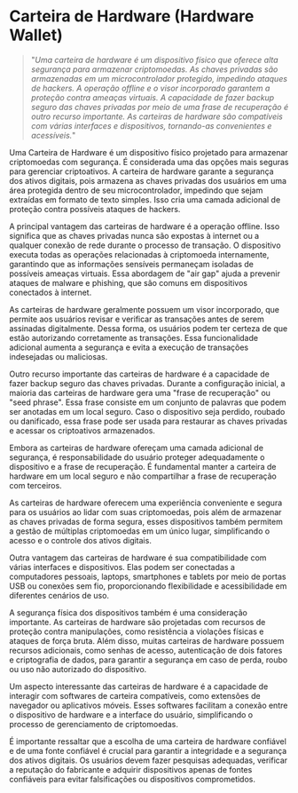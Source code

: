 # Carteira de Hardware (Hardware Wallet)

>"*Uma carteira de hardware é um dispositivo físico que oferece alta segurança para armazenar criptomoedas. As chaves privadas são armazenadas em um microcontrolador protegido, impedindo ataques de hackers. A operação offline e o visor incorporado garantem a proteção contra ameaças virtuais. A capacidade de fazer backup seguro das chaves privadas por meio de uma frase de recuperação é outro recurso importante. As carteiras de hardware são compatíveis com várias interfaces e dispositivos, tornando-as convenientes e acessíveis.*"

Uma Carteira de Hardware é um dispositivo físico projetado para armazenar criptomoedas com segurança. É considerada uma das opções mais seguras para gerenciar criptoativos. A carteira de hardware garante a segurança dos ativos digitais, pois armazena as chaves privadas dos usuários em uma área protegida dentro de seu microcontrolador, impedindo que sejam extraídas em formato de texto simples. Isso cria uma camada adicional de proteção contra possíveis ataques de hackers.

A principal vantagem das carteiras de hardware é a operação offline. Isso significa que as chaves privadas nunca são expostas à internet ou a qualquer conexão de rede durante o processo de transação. O dispositivo executa todas as operações relacionadas à criptomoeda internamente, garantindo que as informações sensíveis permaneçam isoladas de possíveis ameaças virtuais. Essa abordagem de "air gap" ajuda a prevenir ataques de malware e phishing, que são comuns em dispositivos conectados à internet.

As carteiras de hardware geralmente possuem um visor incorporado, que permite aos usuários revisar e verificar as transações antes de serem assinadas digitalmente. Dessa forma, os usuários podem ter certeza de que estão autorizando corretamente as transações. Essa funcionalidade adicional aumenta a segurança e evita a execução de transações indesejadas ou maliciosas.

Outro recurso importante das carteiras de hardware é a capacidade de fazer backup seguro das chaves privadas. Durante a configuração inicial, a maioria das carteiras de hardware gera uma "frase de recuperação" ou "seed phrase". Essa frase consiste em um conjunto de palavras que podem ser anotadas em um local seguro. Caso o dispositivo seja perdido, roubado ou danificado, essa frase pode ser usada para restaurar as chaves privadas e acessar os criptoativos armazenados.

Embora as carteiras de hardware ofereçam uma camada adicional de segurança, é responsabilidade do usuário proteger adequadamente o dispositivo e a frase de recuperação. É fundamental manter a carteira de hardware em um local seguro e não compartilhar a frase de recuperação com terceiros.

As carteiras de hardware oferecem uma experiência conveniente e segura para os usuários ao lidar com suas criptomoedas, pois além de armazenar as chaves privadas de forma segura, esses dispositivos também permitem a gestão de múltiplas criptomoedas em um único lugar, simplificando o acesso e o controle dos ativos digitais.

Outra vantagem das carteiras de hardware é sua compatibilidade com várias interfaces e dispositivos. Elas podem ser conectadas a computadores pessoais, laptops, smartphones e tablets por meio de portas USB ou conexões sem fio, proporcionando flexibilidade e acessibilidade em diferentes cenários de uso.

A segurança física dos dispositivos também é uma consideração importante. As carteiras de hardware são projetadas com recursos de proteção contra manipulações, como resistência a violações físicas e ataques de força bruta. Além disso, muitas carteiras de hardware possuem recursos adicionais, como senhas de acesso, autenticação de dois fatores e criptografia de dados, para garantir a segurança em caso de perda, roubo ou uso não autorizado do dispositivo.

Um aspecto interessante das carteiras de hardware é a capacidade de interagir com softwares de carteira compatíveis, como extensões de navegador ou aplicativos móveis. Esses softwares facilitam a conexão entre o dispositivo de hardware e a interface do usuário, simplificando o processo de gerenciamento de criptomoedas.

É importante ressaltar que a escolha de uma carteira de hardware confiável e de uma fonte confiável é crucial para garantir a integridade e a segurança dos ativos digitais. Os usuários devem fazer pesquisas adequadas, verificar a reputação do fabricante e adquirir dispositivos apenas de fontes confiáveis para evitar falsificações ou dispositivos comprometidos.

